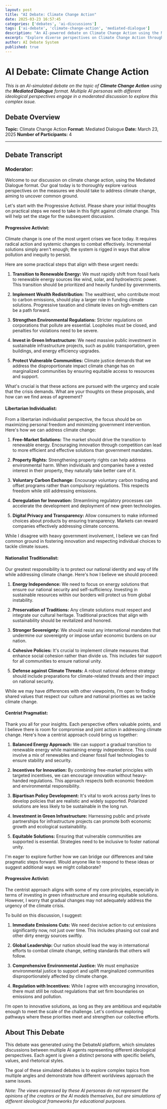 ```yaml
---
layout: post
title: "AI Debate: Climate Change Action"
date: 2025-03-23 16:57:45
categories: ['debates', 'ai-discussions']
tags: ['ai-debate', 'climate-change-action', 'mediated-dialogue']
description: "An AI-powered debate on Climate Change Action using the Mediated Dialogue format with multiple AI personas."
excerpt: "Explore diverse perspectives on Climate Change Action through an AI-simulated debate featuring different ideological viewpoints."
author: AI Debate System
published: true
---
```


# AI Debate: Climate Change Action

*This is an AI-simulated debate on the topic of **Climate Change Action** using the **Mediated Dialogue** format. Multiple AI personas with different ideological perspectives engage in a moderated discussion to explore this complex issue.*

## Debate Overview

**Topic:** Climate Change Action
**Format:** Mediated Dialogue
**Date:** March 23, 2025
**Number of Participants:** 4

---

## Debate Transcript
### Moderator:

Welcome to our discussion on climate change action, using the Mediated Dialogue format. Our goal today is to thoroughly explore various perspectives on the measures we should take to address climate change, aiming to uncover common ground.

Let's start with the Progressive Activist. Please share your initial thoughts on practical steps we need to take in this fight against climate change. This will help set the stage for the subsequent discussion.

#### Progressive Activist:

Climate change is one of the most urgent crises we face today. It requires radical action and systemic changes to combat effectively. Incremental solutions simply aren't enough; the system is rigged in ways that allow pollution and inequity to persist. 

Here are some practical steps that align with these urgent needs:

1. **Transition to Renewable Energy:** We must rapidly shift from fossil fuels to renewable energy sources like wind, solar, and hydroelectric power. This transition should be prioritized and heavily funded by governments.

2. **Implement Wealth Redistribution:** The wealthiest, who contribute most to carbon emissions, should play a larger role in funding climate solutions. Progressive taxation and climate levies on high-emitters can be a path forward.

3. **Strengthen Environmental Regulations:** Stricter regulations on corporations that pollute are essential. Loopholes must be closed, and penalties for violations need to be severe.

4. **Invest in Green Infrastructure:** We need massive public investment in sustainable infrastructure projects, such as public transportation, green buildings, and energy efficiency upgrades.

5. **Protect Vulnerable Communities:** Climate justice demands that we address the disproportionate impact climate change has on marginalized communities by ensuring equitable access to resources and support.

What's crucial is that these actions are pursued with the urgency and scale that the crisis demands. What are your thoughts on these proposals, and how can we find areas of agreement?

#### Libertarian Individualist:

From a libertarian individualist perspective, the focus should be on maximizing personal freedom and minimizing government intervention. Here's how we can address climate change:

1. **Free-Market Solutions:** The market should drive the transition to renewable energy. Encouraging innovation through competition can lead to more efficient and effective solutions than government mandates.

2. **Property Rights:** Strengthening property rights can help address environmental harm. When individuals and companies have a vested interest in their property, they naturally take better care of it.

3. **Voluntary Carbon Exchange:** Encourage voluntary carbon trading and offset programs rather than compulsory regulations. This respects freedom while still addressing emissions.

4. **Deregulation for Innovation:** Streamlining regulatory processes can accelerate the development and deployment of new green technologies.

5. **Digital Privacy and Transparency:** Allow consumers to make informed choices about products by ensuring transparency. Markets can reward companies effectively addressing climate concerns.

While I disagree with heavy government involvement, I believe we can find common ground in fostering innovation and respecting individual choices to tackle climate issues.

#### Nationalist Traditionalist:

Our greatest responsibility is to protect our national identity and way of life while addressing climate change. Here's how I believe we should proceed:

1. **Energy Independence:** We need to focus on energy solutions that ensure our national security and self-sufficiency. Investing in sustainable resources within our borders will protect us from global instability.

2. **Preservation of Traditions:** Any climate solutions must respect and integrate our cultural heritage. Traditional practices that align with sustainability should be revitalized and honored.

3. **Stronger Sovereignty:** We should resist any international mandates that undermine our sovereignty or impose unfair economic burdens on our nation.

4. **Cohesive Policies:** It's crucial to implement climate measures that enhance social cohesion rather than divide us. This includes fair support for all communities to ensure national unity.

5. **Defense against Climate Threats:** A robust national defense strategy should include preparations for climate-related threats and their impact on national security.

While we may have differences with other viewpoints, I’m open to finding shared values that respect our culture and national priorities as we tackle climate change.

#### Centrist Pragmatist:

Thank you all for your insights. Each perspective offers valuable points, and I believe there is room for compromise and joint action in addressing climate change. Here's how a centrist approach could bring us together:

1. **Balanced Energy Approach:** We can support a gradual transition to renewable energy while maintaining energy independence. This could involve a mix of renewables and cleaner fossil fuel technologies to ensure stability and security.

2. **Incentives for Innovation:** By combining free-market principles with targeted incentives, we can encourage innovation without heavy-handed regulations. This approach respects both economic freedom and environmental responsibility.

3. **Bipartisan Policy Development:** It's vital to work across party lines to develop policies that are realistic and widely supported. Polarized solutions are less likely to be sustainable in the long run.

4. **Investment in Green Infrastructure:** Harnessing public and private partnerships for infrastructure projects can promote both economic growth and ecological sustainability.

5. **Equitable Solutions:** Ensuring that vulnerable communities are supported is essential. Strategies need to be inclusive to foster national unity.

I'm eager to explore further how we can bridge our differences and take pragmatic steps forward. Would anyone like to respond to these ideas or suggest additional ways we might collaborate?

#### Progressive Activist:

The centrist approach aligns with some of my core principles, especially in terms of investing in green infrastructure and ensuring equitable solutions. However, I worry that gradual changes may not adequately address the urgency of the climate crisis.

To build on this discussion, I suggest:

1. **Immediate Emissions Cuts:** We need decisive action to cut emissions significantly now, not just over time. This includes phasing out coal and other dirty energy sources swiftly.

2. **Global Leadership:** Our nation should lead the way in international efforts to combat climate change, setting standards that others will follow.

3. **Comprehensive Environmental Justice:** We must emphasize environmental justice to support and uplift marginalized communities disproportionately affected by climate change.

4. **Regulation with Incentives:** While I agree with encouraging innovation, there must still be robust regulations that set firm boundaries on emissions and pollution.

I’m open to innovative solutions, as long as they are ambitious and equitable enough to meet the scale of the challenge. Let's continue exploring pathways where these priorities meet and strengthen our collective efforts.
## About This Debate

This debate was generated using the DebateAI platform, which simulates discussions between multiple AI agents representing different ideological perspectives. Each agent is given a distinct persona with specific beliefs, values, and rhetorical styles.

The goal of these simulated debates is to explore complex topics from multiple angles and demonstrate how different worldviews approach the same issues.

*Note: The views expressed by these AI personas do not represent the opinions of the creators or the AI models themselves, but are simulations of different ideological frameworks for educational purposes.*
